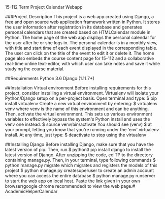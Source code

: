 15-112 Term Project
Calendar Webapp

###Project Description
This project is a web app created using Django, a free and open source web application framework written in Python. It stores the user information after registration in its database and generates personal calendars that are created based on HTMLCalendar module in Python. The home page of the web app displays the personal calendar for the user after he or she logs in. The personal calendar is in a monthly view, with title and start time of each event displayed in the corresponding table. The user can click on the title of the event to edit it or delete it. The home page also embeds the course content page for 15-112 and a collaborative real-time online text-editor, with which user can take notes and save it while studying the course material.

##Requirements
Python 3.6
Django (1.11.7+)

##Installation
Virtual environment
Before installing requirements for this project, consider installing a virtual environment. Virtualenv will isolate your Python/Django setup on a per-project basis. Open terminal and type:
$ pip install virtualenv
Create a new virtual environment by entering:
$ virtualenv venv
where venv is the name of this environment and can be anything.
Then, activate the virtual environment. This sets up various environment variables to effectively bypass the system's Python install and uses the venv one instead.
$ source venv/bin/activate
You should see (venv) $ at your prompt, letting you know that you're running under the 'env' virtualenv install. At any time, just type:
$ deactivate
to stop using the virtualenv

##Installing Django
Before installing Django, make sure that you have the latest version of pip. 
Then, run 
$ python3 pip install django 
to install the latest version of Django.
After unzipping the code, cd TP to the directory containing manage.py.
Then, in your terminal, type following commands
$ python manage.py migrate
which migrates and registers the models of this project
$ python manage.py createsuperuser
to create an admin account where you can access the entire database
$ python manage.py runserver
to start the web app on local host. 
Paste the link given in your own browser(google chrome recommended) to view the web page.# AcademicHelperCalendar
